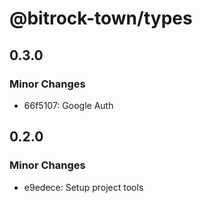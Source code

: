 # @bitrock-town/types

## 0.3.0

### Minor Changes

- 66f5107: Google Auth

## 0.2.0

### Minor Changes

- e9edece: Setup project tools

